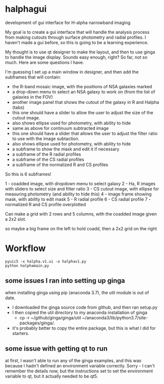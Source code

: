 # halphagui
development of gui interface for H-alpha narrowband imaging

My goal is to create a gui interface that will handle the analysis process from making cutouts through surface photometry and radial profiles.  I haven't made a gui before, so this is going to be a learning experience.

My thought is to use qt designer to make the layout, and then to use ginga to handle the image display.  Sounds easy enough, right?  So far, not so much.  Here are some questions I have.

I'm guessing I set up a main window in designer, and then add the subframes that will contain:
* the R-band mosaic image, with the positions of NSA galaxies marked
 * a drop-down menu to select an NSA galaxy to work on (from the list of galaxies in the FOV)
* another image panel that shows the cutout of the galaxy in R and Halpha (tabs)
 * this one should have a slider to allow the user to adjust the size of the cutout image.
 * also shows ellipse used for photometry, with ability to hide
* same as above for continuum subtracted image
 * this one should have a slider that allows the user to adjust the filter ratio to use with the image subtaction.
 * also shows ellipse used for photometry, with ability to hide
* a subframe to show the mask and edit it if necessary
* a subframe of the R radial profiles
* a subframe of the CS radial profiles
* a subframe of the normalized R and CS profiles

So this is 6 subframes!

1 - coadded image, with dropdown menu to select galaxy
2 - Ha, R images with sliders to select size and filter ratio
3 - CS cutout image, with ellipse for measuring photometry (and ability to hide this)
4 - image frame showing mask, with ability to edit mask
5 - R radial profile
6 - CS radial profile
7 - normalized R and CS profile overplotted

Can make a grid with 2 rows and 5 columns, with the coadded image given a 2x2 slot.

so maybe a big frame on the left to hold coadd, then a 2x2 grid on the right

# Workflow #

```
pyuic5 -x halpha.v1.ui -o halphav1.py
python halphamain.py
```
## some issues I ran into setting up ginga

when installing ginga using pip (anaconda 3.7), the util module is out of date.

* I downloaded the ginga source code from github, and then ran setup.py
* I then copied the util directory to my anaconda installation of ginga
  * cp -r ~/github/ginga/ginga/util ~/anaconda3/lib/python3.7/site-packages/ginga/.
* it's probably better to copy the entire package, but this is what I did for starters.

## some issue with getting qt to run

at first, I wasn't able to run any of the ginga examples, and this was because I hadn't defined an environment variable correctly.  Sorry - I can't remember the details now, but the instructions set to set the environment variable to qt, but it actually needed to be qt5.  

